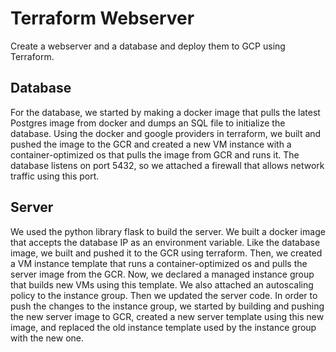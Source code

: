 # Terraform Webserver

Create a webserver and a database and deploy them to GCP using Terraform.

## Database

For the database, we started by making a docker image that pulls the latest Postgres image
from docker and dumps an SQL file to initialize the database.
Using the docker and google providers in terraform, we built and pushed the image to the GCR
and created a new VM instance with a container-optimized os that pulls the image from GCR
and runs it.
The database listens on port 5432, so we attached a firewall that allows network traffic using
this port.

## Server

We used the python library flask to build the server. We built a docker image that accepts the
database IP as an environment variable. Like the database image, we built and pushed it to the
GCR using terraform.
Then, we created a VM instance template that runs a container-optimized os and pulls the
server image from the GCR.
Now, we declared a managed instance group that builds new VMs using this template. We also
attached an autoscaling policy to the instance group.
Then we updated the server code. In order to push the changes to the instance group, we
started by building and pushing the new server image to GCR, created a new server template
using this new image, and replaced the old instance template used by the instance group with
the new one.
